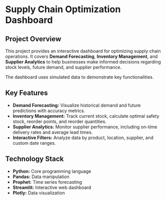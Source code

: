 # Supply Chain Optimization Dashboard

[](https://supply-chain-dashboard-fppecphmqqsatcchdwfqxy.streamlit.app)

## Project Overview

This project provides an interactive dashboard for optimizing supply chain operations. 
It covers **Demand Forecasting**, **Inventory Management**, and **Supplier Analytics** to help businesses 
make informed decisions regarding stock levels, future demand, and supplier performance.

The dashboard uses simulated data to demonstrate key functionalities.

## Key Features

* **Demand Forecasting:** Visualize historical demand and future predictions with accuracy metrics.
* **Inventory Management:** Track current stock, calculate optimal safety stock, reorder points, and reorder quantities.
* **Supplier Analytics:** Monitor supplier performance, including on-time delivery rates and average lead times.
* **Interactive Filters:** Analyze data by product, location, supplier, and custom date ranges.

## Technology Stack

* **Python:** Core programming language
* **Pandas:** Data manipulation
* **Prophet:** Time series forecasting
* **Streamlit:** Interactive web dashboard
* **Plotly:** Data visualization
